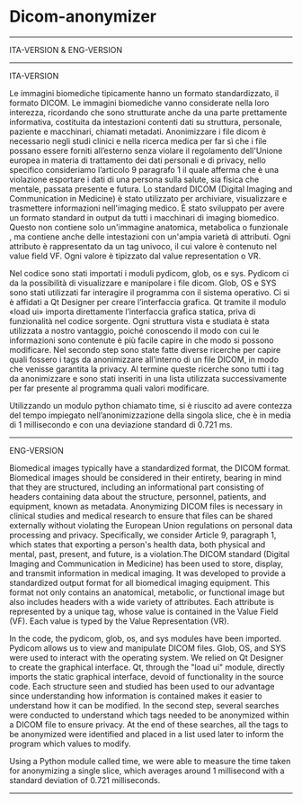 # Dicom-anonymizer
_______________________________________________________________________________________________________________
ITA-VERSION & ENG-VERSION
_______________________________________________________________________________________________________________
ITA-VERSION 

Le immagini biomediche tipicamente hanno un formato standardizzato, il formato DICOM.
Le immagini biomediche vanno considerate nella loro interezza, ricordando che sono strutturate
anche da una parte prettamente informativa, costituita da intestazioni contenti dati su struttura,
personale, paziente e macchinari, chiamati metadati. Anonimizzare i file dicom è necessario negli 
studi clinici e nella ricerca medica per far sì che i file possano essere forniti all’esterno senza 
violare il regolamento dell'Unione europea in materia di trattamento dei dati personali e di privacy,
nello specifico consideriamo l’articolo 9 paragrafo 1 il quale afferma che è una violazione esportare 
i dati di una persona sulla salute, sia fisica che mentale, passata presente e futura. 
Lo standard DICOM (Digital Imaging and Communication in Medicine) è stato utilizzato per archiviare,
visualizzare e trasmettere informazioni nell'imaging medico. È stato sviluppato per avere un formato 
standard in output da tutti i macchinari di imaging biomedico. Questo non contiene solo un'immagine 
anatomica, metabolica o funzionale , ma contiene anche delle intestazioni con un'ampia varietà di attributi. 
Ogni attributo è rappresentato da un tag univoco, il cui valore è contenuto nel value field VF. 
Ogni valore è tipizzato dal value representation o VR. 

Nel codice sono stati importati i moduli pydicom, glob, os e sys.
Pydicom ci da la possibilità di visualizzare e manipolare i file dicom.
Glob, OS e SYS sono stati utilizzati far interagire il programma con il sistema operativo. 
Ci si è affidati a Qt Designer per creare l’interfaccia grafica. Qt tramite il modulo «load ui» 
importa direttamente l’interfaccia grafica statica, priva di funzionalità nel codice sorgente. 
Ogni struttura vista e studiata è stata utilizzata a nostro vantaggio, poiché conoscendo il modo 
con cui le informazioni sono contenute è più facile capire in che modo si possono modificare. 
Nel secondo step sono state fatte diverse ricerche per capire quali fossero i tags da anonimizzare 
all’interno di un file DICOM, in modo che venisse garantita la privacy. Al termine queste ricerche 
sono tutti i tag da anonimizzare e sono stati inseriti in una lista utilizzata successivamente per
far presente al programma quali valori modificare.  

Utilizzando un modulo python chiamato time, si è riuscito ad avere contezza del tempo impiegato
nell’anonimizzazione della singola slice, che è in media di 1 millisecondo e 
con una deviazione standard di 0.721 ms. 
__________________________________________________________________________________________________________________________________________
ENG-VERSION 

Biomedical images typically have a standardized format, the DICOM format. Biomedical images should be considered in their entirety,
bearing in mind that they are structured, including an informational part consisting of headers containing data about the structure,
personnel, patients, and equipment, known as metadata. Anonymizing DICOM files is necessary in clinical studies and medical research
to ensure that files can be shared externally without violating the European Union regulations on personal data processing and privacy.
Specifically, we consider Article 9, paragraph 1, which states that exporting a person's health data, both physical and mental, 
past, present, and future, is a violation.The DICOM standard (Digital Imaging and Communication in Medicine) has been used to store,
display, and transmit information in medical imaging. It was developed to provide a standardized output format for all biomedical
imaging equipment. This format not only contains an anatomical, metabolic, or functional image but also includes headers with a wide 
variety of attributes. Each attribute is represented by a unique tag, whose value is contained in the Value Field (VF). Each value is 
typed by the Value Representation (VR).

In the code, the pydicom, glob, os, and sys modules have been imported. Pydicom allows us to view and manipulate DICOM files.
Glob, OS, and SYS were used to interact with the operating system. We relied on Qt Designer to create the graphical interface.
Qt, through the "load ui" module, directly imports the static graphical interface, devoid of functionality in the source code.
Each structure seen and studied has been used to our advantage since understanding how information is contained makes it easier 
to understand how it can be modified. In the second step, several searches were conducted to understand which tags needed to be
anonymized within a DICOM file to ensure privacy. At the end of these searches, all the tags to be anonymized were identified 
and placed in a list used later to inform the program which values to modify.

Using a Python module called time, we were able to measure the time taken for anonymizing a single slice,
which averages around 1 millisecond with a standard deviation of 0.721 milliseconds.
___________________________________________________________________________________________________________________________________________
